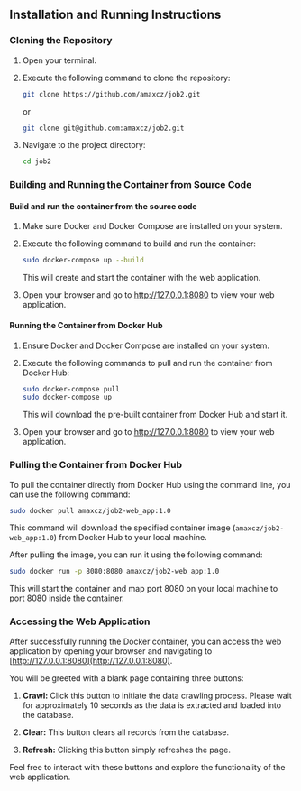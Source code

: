## Installation and Running Instructions

### Cloning the Repository

1. Open your terminal.

2. Execute the following command to clone the repository:
   ```bash
   git clone https://github.com/amaxcz/job2.git
   ```
   or 

   ```bash
   git clone git@github.com:amaxcz/job2.git
   ```



3. Navigate to the project directory:
   ```bash
   cd job2
   ```

### Building and Running the Container from Source Code

#### Build and run the container from the source code

1. Make sure Docker and Docker Compose are installed on your system.

2. Execute the following command to build and run the container:
   ```bash
   sudo docker-compose up --build
   ```

   This will create and start the container with the web application.

3. Open your browser and go to http://127.0.0.1:8080 to view your web application.

#### Running the Container from Docker Hub

1. Ensure Docker and Docker Compose are installed on your system.

2. Execute the following commands to pull and run the container from Docker Hub:
   ```bash
   sudo docker-compose pull
   sudo docker-compose up
   ```

   This will download the pre-built container from Docker Hub and start it.

3. Open your browser and go to http://127.0.0.1:8080 to view your web application.

### Pulling the Container from Docker Hub

To pull the container directly from Docker Hub using the command line, you can use the following command:

```bash
sudo docker pull amaxcz/job2-web_app:1.0
```

This command will download the specified container image (`amaxcz/job2-web_app:1.0`) from Docker Hub to your local machine.

After pulling the image, you can run it using the following command:

```bash
sudo docker run -p 8080:8080 amaxcz/job2-web_app:1.0
```

This will start the container and map port 8080 on your local machine to port 8080 inside the container.


### Accessing the Web Application

After successfully running the Docker container, you can access the web application by opening your browser and navigating to [http://127.0.0.1:8080](http://127.0.0.1:8080).

You will be greeted with a blank page containing three buttons:

1. **Crawl:** Click this button to initiate the data crawling process. Please wait for approximately 10 seconds as the data is extracted and loaded into the database.

2. **Clear:** This button clears all records from the database.

3. **Refresh:** Clicking this button simply refreshes the page.

Feel free to interact with these buttons and explore the functionality of the web application.
